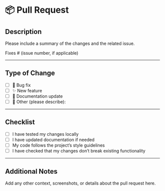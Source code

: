 # 📦 Pull Request

## Description
Please include a summary of the changes and the related issue.  

Fixes # (issue number, if applicable)

---

## Type of Change
- [ ] 🐞 Bug fix
- [ ] ✨ New feature
- [ ] 📖 Documentation update
- [ ] 🔧 Other (please describe):

---

## Checklist
- [ ] I have tested my changes locally  
- [ ] I have updated documentation if needed  
- [ ] My code follows the project’s style guidelines  
- [ ] I have checked that my changes don’t break existing functionality  

---

## Additional Notes
Add any other context, screenshots, or details about the pull request here.
